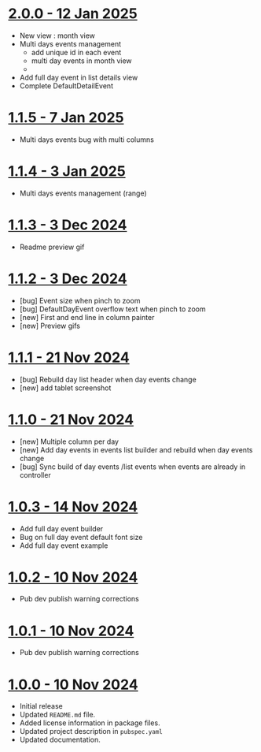 # [2.0.0 - 12 Jan 2025](https://github.com/pickywawa/infinite_calendar_view/tree/2.0.0)

- New view : month view
- Multi days events management
    - add unique id in each event
    - multi day events in month view
    -
- Add full day event in list details view
- Complete DefaultDetailEvent

# [1.1.5 - 7 Jan 2025](https://github.com/pickywawa/infinite_calendar_view/tree/1.1.5)

- Multi days events bug with multi columns

# [1.1.4 - 3 Jan 2025](https://github.com/pickywawa/infinite_calendar_view/tree/1.1.4)

- Multi days events management (range)

# [1.1.3 - 3 Dec 2024](https://github.com/pickywawa/infinite_calendar_view/tree/1.1.3)

- Readme preview gif

# [1.1.2 - 3 Dec 2024](https://github.com/pickywawa/infinite_calendar_view/tree/1.1.2)

- [bug] Event size when pinch to zoom
- [bug] DefaultDayEvent overflow text when pinch to zoom
- [new] First and end line in column painter
- [new] Preview gifs

# [1.1.1 - 21 Nov 2024](https://github.com/pickywawa/infinite_calendar_view/tree/1.1.1)

- [bug] Rebuild day list header when day events change
- [new] add tablet screenshot

# [1.1.0 - 21 Nov 2024](https://github.com/pickywawa/infinite_calendar_view/tree/1.1.0)

- [new] Multiple column per day
- [new] Add day events in events list builder and rebuild when day events change
- [bug] Sync build of day events /list events when events are already in controller

# [1.0.3 - 14 Nov 2024](https://github.com/pickywawa/infinite_calendar_view/tree/1.0.3)

- Add full day event builder
- Bug on full day event default font size
- Add full day event example

# [1.0.2 - 10 Nov 2024](https://github.com/pickywawa/infinite_calendar_view/tree/1.0.2)

- Pub dev publish warning corrections

# [1.0.1 - 10 Nov 2024](https://github.com/pickywawa/infinite_calendar_view/tree/1.0.1)

- Pub dev publish warning corrections

# [1.0.0 - 10 Nov 2024](https://github.com/pickywawa/infinite_calendar_view/tree/1.0.0)

- Initial release
- Updated `README.md` file.
- Added license information in package files.
- Updated project description in `pubspec.yaml`
- Updated documentation.